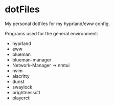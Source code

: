 # dotFiles

My personal dotfiles for my hyprland/eww config.

Programs used for the general environment:
- hyprland
- eww
- blueman
- blueman-manager
- Network-Manager -> nmtui
- nvim
- alacritty
- dunst
- swaylock
- brightnessctl
- playerctl
